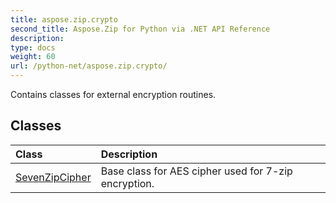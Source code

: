 ```yaml
---
title: aspose.zip.crypto
second_title: Aspose.Zip for Python via .NET API Reference
description: 
type: docs
weight: 60
url: /python-net/aspose.zip.crypto/
---
```



Contains classes for external encryption routines.

## Classes
| Class | Description |
| :- | :- |
|[SevenZipCipher](/zip/python-net/aspose.zip.crypto/sevenzipcipher/)|Base class for AES cipher used for 7-zip encryption.|
